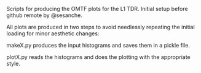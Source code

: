 Scripts for producing the OMTF plots for the L1 TDR. Initial setup before github remote by @sesanche.

All plots are produced in two steps to avoid needlessly repeating the initial loading for minor aesthetic changes:

makeX.py produces the input histograms and saves them in a pickle file.

plotX.py reads the histograms and does the plotting with the appropriate style.

